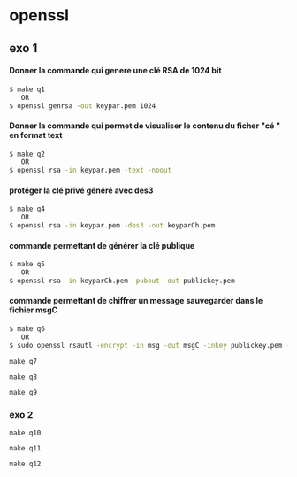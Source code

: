 # openssl

## exo 1

#### Donner la commande qui genere une clé RSA de 1024 bit 

```sh
$ make q1
   OR
$ openssl genrsa -out keypar.pem 1024
```
#### Donner la commande qui permet de visualiser le contenu du ficher "cé " en format text 
```sh
$ make q2
   OR
$ openssl rsa -in keypar.pem -text -noout
```
#### protéger la clé privé généré avec des3
```sh
$ make q4
   OR
$ openssl rsa -in keypar.pem -des3 -out keyparCh.pem
```
#### commande permettant de générer la clé publique
```sh
$ make q5
   OR
$ openssl rsa -in keyparCh.pem -pubout -out publickey.pem 
```
#### commande permettant de chiffrer un message sauvegarder dans le fichier msgC
```sh
$ make q6
   OR
$ sudo openssl rsautl -encrypt -in msg -out msgC -inkey publickey.pem -pubin 
```

```
make q7
```
```
make q8
```
```
make q9
```
### exo 2
```
make q10
```
```
make q11
```
```
make q12
```